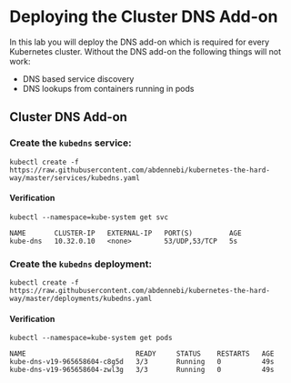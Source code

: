 # Deploying the Cluster DNS Add-on

In this lab you will deploy the DNS add-on which is required for every Kubernetes cluster. Without the DNS add-on the following things will not work:

* DNS based service discovery 
* DNS lookups from containers running in pods

## Cluster DNS Add-on

### Create the `kubedns` service:

```
kubectl create -f https://raw.githubusercontent.com/abdennebi/kubernetes-the-hard-way/master/services/kubedns.yaml
```

#### Verification

```
kubectl --namespace=kube-system get svc
```
```
NAME       CLUSTER-IP   EXTERNAL-IP   PORT(S)         AGE
kube-dns   10.32.0.10   <none>        53/UDP,53/TCP   5s
```

### Create the `kubedns` deployment:

```
kubectl create -f https://raw.githubusercontent.com/abdennebi/kubernetes-the-hard-way/master/deployments/kubedns.yaml
```

#### Verification

```
kubectl --namespace=kube-system get pods
```
```
NAME                           READY     STATUS    RESTARTS   AGE
kube-dns-v19-965658604-c8g5d   3/3       Running   0          49s
kube-dns-v19-965658604-zwl3g   3/3       Running   0          49s
```
